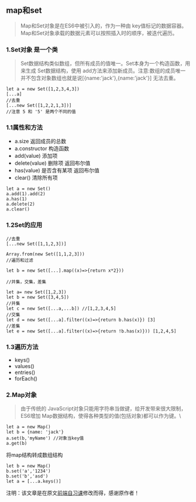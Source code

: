 ## map和set
> Map和Set对象是在ES6中被引入的，作为一种由 key值标记的数据容器。Map和Set对象承载的数据元素可以按照插入时的顺序，被迭代遍历。

### 1.Set对象 是一个类
> Set数据结构类似数组，但所有成员的值唯一。Set本身为一个构造函数，用来生成 Set数据结构，使用 add方法来添加新成员。注意:数组的成员唯一并不包含对象数组也就是说[{name:'jack'},{name:'jack'}] 无法去重。
 
~~~
let a = new Set([1,2,3,4,3])
[...a]
//去重
[...new Set([1,2,2,1,3])]
//注意 5 和 '5' 是两个不同的值
~~~
### 1.1属性和方法
- a.size 返回成员的总数
- a.constructor 构造函数
- add(value) 添加项
- delete(value) 删除项 返回布尔值
- has(value) 是否含有某项 返回布尔值
- clear() 清除所有项

~~~
let a = new Set()
a.add(1).add(2)
a.has(1)
a.delete(2)
a.clear()

~~~

### 1.2Set的应用
~~~
//去重
[...new Set([1,1,2,3])]

Array.from(new Set([1,1,2,3]))
//遍历和过滤

let b = new Set([...].map((x)=>{return x*2}))

//并集，交集，差集

let a= new Set([1,2,3])
let b = new Set([3,4,5])
//并集
let c = new Set([...a,...b]) //[1,2,3,4,5]
//交集
let d = new Set([...a].filter((x)=>{return b.has(x)}) [3]
//差集
let e = new Set([...a].filter((x)=>{return !b.has(x)})) [1,2,4,5]
~~~

### 1.3遍历方法
- keys() 
- values()
- entries() 
- forEach()

### 2.Map对象
> 由于传统的 JavaScript对象只能用字符串当做键，给开发带来很大限制，ES6增加 Map数据结构，使得各种类型的值(包括对象)都可以作为键。\
~~~
let a = new Map()
let b = {name: 'jack'}
a.set(b,'myName') //对象当key值
a.get(b)
~~~
将map结构转成数组结构
~~~
let b = new Map()
b.set('a','1234')
b.set('b','asd')
let a = [...a.keys()]
~~~
注明：该文章是在原文[前端自习课](https://mp.weixin.qq.com/s/-HPtViPA926BwNp599555w)修改而得，感谢原作者！

